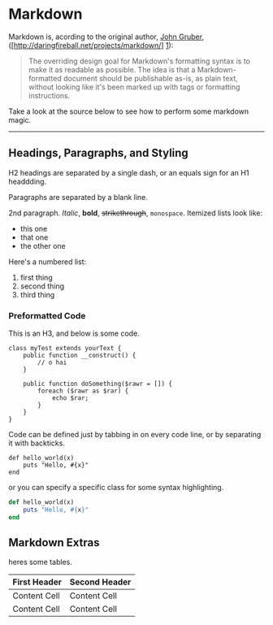 Markdown
=========

Markdown is, acording to the original author, [John Gruber], ([http://daringfireball.net/projects/markdown/] [1]):


> The overriding design goal for Markdown's
> formatting syntax is to make it as readable 
> as possible. The idea is that a
> Markdown-formatted document should be
> publishable as-is, as plain text, without
> looking like it's been marked up with tags
> or formatting instructions.


Take a look at the source below to see how to perform some markdown magic.

--------------------------------------------------------------

Headings, Paragraphs, and Styling
--------
H2 headings are separated by a single dash, or an equals sign for an H1 headdding.

Paragraphs are separated by a blank line.

2nd paragraph. *Italic*, **bold**, ~~strikethrough~~, `monospace`. Itemized lists
look like:

  * this one
  * that one
  * the other one

Here's a numbered list:

 1. first thing
 2. second thing
 3. third thing

### Preformatted Code ###

This is an H3, and below is some code.

    class myTest extends yourText {
        public function __construct() {
            // o hai
        }
        
        public function doSomething($rawr = []) {
            foreach ($rawr as $rar) {
                echo $rar;
            }
        }
    }
    
Code can be defined just by tabbing in on every code line, or by separating it with backticks.

```
def hello_world(x)
    puts "Hello, #{x}"
end
```

or you can specify a specific class for some syntax highlighting.

```ruby
def hello_world(x)
    puts "Hello, #{x}"
end
```


## Markdown Extras ##

heres some tables.

First Header  | Second Header
------------- | -------------
Content Cell  | Content Cell
Content Cell  | Content Cell


  [john gruber]: http://daringfireball.net/
  [1]: http://daringfireball.net/projects/markdown/
